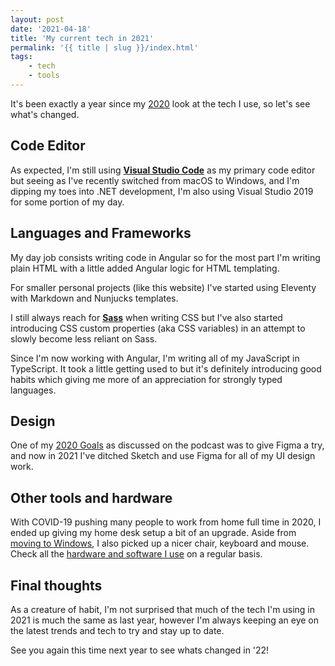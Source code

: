 ```yaml
---
layout: post
date: '2021-04-18'
title: 'My current tech in 2021'
permalink: '{{ title | slug }}/index.html'
tags:
    - tech
    - tools
---
```


It's been exactly a year since my [2020](/my-current-tech-in-2020/) look at the tech I use, so let's see what's changed.

## **Code Editor**

As expected, I'm still using **[Visual Studio Code](https://code.visualstudio.com/)** as my primary code editor but seeing as I've recently switched from macOS to Windows, and I'm dipping my toes into .NET development, I'm also using Visual Studio 2019 for some portion of my day.

## **Languages and Frameworks**

My day job consists writing code in Angular so for the most part I'm writing plain HTML with a little added Angular logic for HTML templating.

For smaller personal projects (like this website) I've started using Eleventy with Markdown and Nunjucks templates.

I still always reach for **[Sass](https://sass-lang.com/)** when writing CSS but I've also started introducing CSS custom properties (aka CSS variables) in an attempt to slowly become less reliant on Sass.

Since I'm now working with Angular, I'm writing all of my JavaScript in TypeScript. It took a little getting used to but it's definitely introducing good habits which giving me more of an appreciation for strongly typed languages.

## **Design**

One of my [2020 Goals](https://inspect.fm/episodes/30/) as discussed on the podcast was to give Figma a try, and now in 2021 I've ditched Sketch and use Figma for all of my UI design work.

## **Other tools and hardware**

With COVID-19 pushing many people to work from home full time in 2020, I ended up giving my home desk setup a bit of an upgrade. Aside from [moving to Windows](/switching-from-macos-to-windows/), I also picked up a nicer chair, keyboard and mouse. Check all the [hardware and software I use](https://ajaykarwal.com/uses) on a regular basis.

## **Final thoughts**

As a creature of habit, I'm not surprised that much of the tech I'm using in 2021 is much the same as last year, however I'm always keeping an eye on the latest trends and tech to try and stay up to date.

See you again this time next year to see whats changed in '22!
